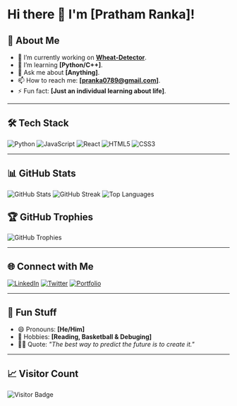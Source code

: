 # Hi there 👋 I'm [Pratham Ranka]!

## 🌟 About Me
- 🔭 I’m currently working on **[Wheat-Detector](https://github.com/ayanokojikiyotaka6/Wheat-Detector-)**.
- 🌱 I’m learning **[Python/C++]**.
- 💬 Ask me about **[Anything]**.
- 📫 How to reach me: **[pranka0789@gmail.com]**.
- ⚡ Fun fact: **[Just an individual learning about life]**.

---

## 🛠️ Tech Stack
![Python](https://img.shields.io/badge/Python-3776AB?style=for-the-badge&logo=python&logoColor=white)
![JavaScript](https://img.shields.io/badge/JavaScript-F7DF1E?style=for-the-badge&logo=javascript&logoColor=black)
![React](https://img.shields.io/badge/React-61DAFB?style=for-the-badge&logo=react&logoColor=black)
![HTML5](https://img.shields.io/badge/HTML5-E34F26?style=for-the-badge&logo=html5&logoColor=white)
![CSS3](https://img.shields.io/badge/CSS3-1572B6?style=for-the-badge&logo=css3&logoColor=white)

---

## 📊 GitHub Stats
![GitHub Stats](https://github-readme-stats.vercel.app/api?username=ayanokojikiyotaka6&show_icons=true&theme=radical)
![GitHub Streak](https://github-readme-streak-stats.herokuapp.com/?user=ayanokojikiyotaka6&theme=radical)
![Top Languages](https://github-readme-stats.vercel.app/api/top-langs/?username=ayanokojikiyotaka6&layout=compact&theme=radical)

## 🏆 GitHub Trophies
![GitHub Trophies](https://github-profile-trophy.vercel.app/?username=ayanokojikiyotaka6&theme=radical)

---

## 🌐 Connect with Me
[![LinkedIn](https://img.shields.io/badge/LinkedIn-blue?style=for-the-badge&logo=linkedin)](https://www.linkedin.com/in/prathamranka06/)
[![Twitter](https://img.shields.io/badge/Twitter-blue?style=for-the-badge&logo=twitter)](https://twitter.com/your-profile)
[![Portfolio](https://img.shields.io/badge/Portfolio-black?style=for-the-badge)](https://drive.google.com/file/d/1yhytAxkoxLZVuLcjbcHiyTklO7YuL7Yt/view?usp=sharing)

---

## 🎉 Fun Stuff
- 😄 Pronouns: **[He/Him]**
- 🎨 Hobbies: **[Reading, Basketball & Debuging]**
- 🐱‍💻 Quote: *"The best way to predict the future is to create it."*

---
## 📈 Visitor Count
![Visitor Badge](https://visitor-badge.laobi.icu/badge?page_id=ayanokojikiyotaka6.ayanokojikiyotaka6)
